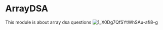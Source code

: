 # ArrayDSA
This module is about array dsa questions
![1_X0Dg7QfSYtWhSAu-afi8-g](https://github.com/ChiragS77/ArrayDSA/assets/142990449/443acbf6-5e50-492c-bc69-93a05d43396a)


